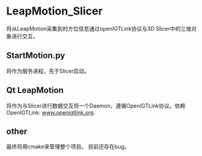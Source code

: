 # LeapMotion_Slicer
将从LeapMotion采集到的方位信息通过openIGTLink协议与3D Slicer中的三维对象进行交互。

## StartMotion.py
将作为服务进程，先于Slicer启动。

## Qt LeapMotion
将作为与Slicer进行数据交互但一个Daemon，遵循OpenIGTLink协议。依赖OpenIGTLink: www.openigtlink.org.

## other
最终将用cmake来管理整个项目。
目前还存在bug。


